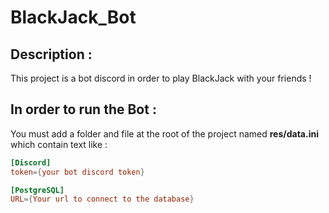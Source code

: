 # BlackJack_Bot

## Description :

This project is a bot discord in order to play BlackJack with your friends !

## In order to run the Bot : 

You must add a folder and file at the root of the project named **res/data.ini** which contain text like :

```toml
[Discord]
token={your bot discord token}

[PostgreSQL]
URL={Your url to connect to the database}
```
